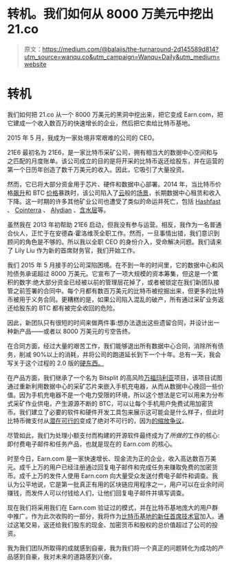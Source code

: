 # 转机。我们如何从 8000 万美元中挖出 21.co

> 原文：<https://medium.com/@balajis/the-turnaround-2d145589d814?utm_source=wanqu.co&utm_campaign=Wanqu+Daily&utm_medium=website>

# 转机

我们如何把 21.co 从一个 8000 万美元的黑洞中挖出来，把它变成 Earn.com，把它建成一个收入数百万的快速增长的企业，然后把它卖给比特币基地。



2015 年 5 月，我成为一家处境非常艰难的公司的 CEO。

21E6 最初名为 21E6，是一家比特币采矿公司，拥有相当大的数据中心空间和与之匹配的月度账单。该公司成立的目的是将开采的比特币返还给股东，并在运营的第一个日历年创造了数千万美元的收入。因此，它吸引了大量投资。

然而，它已将大部分资金用于芯片、硬件和数据中心部署。2014 年，当比特币价格[飙升](https://blockchain.info/charts/hash-rate?timespan=all&daysAverageString=7)和 BTC [价格](https://blockchain.info/charts/market-price?timespan=all&daysAverageString=7)暴跌时，该公司陷入了[云](https://techcrunch.com/2007/07/23/a-web-10-success-story-hp-acquires-opsware-for-16-billion/)般的[场景](http://web.archive.org/web/20070810192140/http://blog.pmarca.com/2007/07/hp-buys-my-comp.html)，长期数据中心租赁和收入下降。这一时期的许多其他矿业公司也遭受了类似的命运并死亡，包括 [Hashfast](https://www.coindesk.com/bitcoin-mining-manufacturer-hashfast-enters-chapter-11-bankruptcy/) 、 [Cointerra](https://www.coindesk.com/bitcoin-mining-firm-cointerra-files-chapter-7-bankruptcy/) 、 [Alydian](https://www.coindesk.com/coinlabs-alydian-bankruptcy-debt-3-6m/) 、[含水层](https://www.coindesk.com/bitcoin-miner-aquifer-files-for-chapter-11-bankruptcy/)等。

虽然我在 2013 年初帮助 21E6 启动，但我没有参与运营。相反，我作为一名普通合伙人，正忙于在安德森·霍洛维茨全职工作。然而，一旦事情出错，我们意识到顾问的角色是不够的。所以我以全职 CEO 的身份介入，受命解决问题。我们请来了 Lily Liu 作为新的首席财务官，我们开始工作。

我们 2015 年 5 月接手的公司深陷困境。在不到一年的时间里，它的数据中心和风险债务承诺超过 8000 万美元。它宣布了一项大规模的资本筹集，但这是一个累积的数字:绝大部分资金已经被以前的管理层花掉了，或者被锁定在我们新团队接管之前签署的合同中。每个月都有数百万美元的比特币被挖掘出来，但更多的比特币被用于义务合同。更糟糕的是，如果公司陷入混乱的破产，所有通过采矿业务返还给股东的 BTC 都有被完全收回的危险。

因此，新团队只有很短的时间来做两件事:想办法退出这些遗留合同，并设计出一种新产品——或者以 8000 万美元的亏空告终。

在合同方面，经过大量的艰苦工作，我们能够退出所有数据中心合同，消除所有债务，削减 90%以上的消耗，并将公司的跑道延长到下一个十年。总有一天，我会写关于这个过程的 2.0 版的[硬东西。](http://allthingsd.com/20100317/the-case-for-the-fat-startup/)

在产品方面，我们继承了一个名为 Bitsplit 的高风险[万福玛利亚](https://en.wikipedia.org/wiki/Hail_Mary_pass)项目，该项目试图通过重新利用数据中心的采矿芯片来嵌入手机充电器，从而从数据中心挽回一些价值。因为手机充电器不是一个电力受限的环境，所以这个想法是它可以用来为分布式采矿作业供电，产生源源不断的 BTC，可以让每个手机用户免费试用加密货币。我们建立了必要的软件和硬件开发工具包来展示这可能会是什么样子，但此时比特币微支付从[潜在可行的](https://web.archive.org/web/20150129023502/http://blog.bitcoinfoundation.org/a-scalability-roadmap)变成了绝对不可行的，因为[的缩放争议](https://en.wikipedia.org/wiki/Bitcoin_scalability_problem)。

尽管如此，我们为处理小额支付而构建的开源软件最终成为了*所做的*工作的核心:即付费电子邮件和任务产品，也就是现在的 Earn.com 的核心。

时至今日，Earn.com 是一家快速增长、现金流为正的企业，收入高达数百万美元。成千上万的用户已经注册通过回复电子邮件和完成任务来赚取免费的加密货币。成千上万的发件人使用 Earn.com 向大量受众发送付费电子邮件和调查。我认为公平地说，它是第一批真正有用的区块链应用程序之一，用户可以在业余时间赚钱，而发件人可以付钱给人们，让他们回复电子邮件并填写调查。

现在我们将采用我们在 Earn.com 验证过的模式，并在比特币基地庞大的用户群中推广。作为此次收购的一部分，我将作为[比特币基地的新任首席技术官](https://blog.coinbase.com/welcome-balaji-srinivasan-coinbases-new-chief-technology-officer-e746503d7ab6)加入。通过这笔交易，返还给我们股东的现金、加密货币和股权的总价值超过了公司的投资。

我为我们团队所取得的成就感到自豪，我为我们将一个真正的问题转化为成功的产品感到自豪，我对未来的道路感到兴奋。

